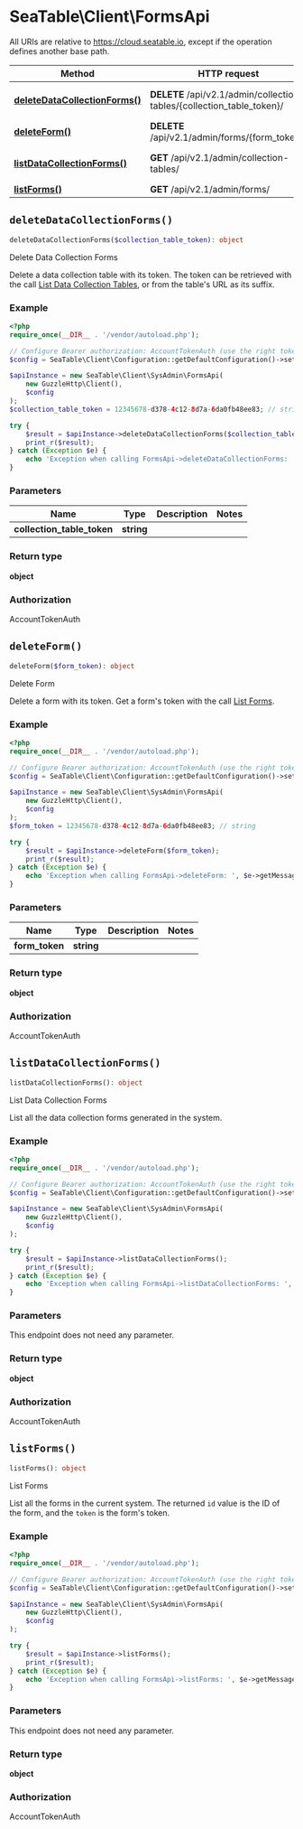 # SeaTable\Client\FormsApi

All URIs are relative to https://cloud.seatable.io, except if the operation defines another base path.

| Method | HTTP request | Description |
| ------------- | ------------- | ------------- |
| [**deleteDataCollectionForms()**](FormsApi.md#deleteDataCollectionForms) | **DELETE** /api/v2.1/admin/collection-tables/{collection_table_token}/ | Delete Data Collection Forms |
| [**deleteForm()**](FormsApi.md#deleteForm) | **DELETE** /api/v2.1/admin/forms/{form_token}/ | Delete Form |
| [**listDataCollectionForms()**](FormsApi.md#listDataCollectionForms) | **GET** /api/v2.1/admin/collection-tables/ | List Data Collection Forms |
| [**listForms()**](FormsApi.md#listForms) | **GET** /api/v2.1/admin/forms/ | List Forms |


## `deleteDataCollectionForms()`

```php
deleteDataCollectionForms($collection_table_token): object
```

Delete Data Collection Forms

Delete a data collection table with its token. The token can be retrieved with the call [List Data Collection Tables](/reference/list-data-collection-forms), or from the table's URL as its suffix.

### Example

```php
<?php
require_once(__DIR__ . '/vendor/autoload.php');

// Configure Bearer authorization: AccountTokenAuth (use the right token for your request)
$config = SeaTable\Client\Configuration::getDefaultConfiguration()->setAccessToken('YOUR_TOKEN');

$apiInstance = new SeaTable\Client\SysAdmin\FormsApi(
    new GuzzleHttp\Client(),
    $config
);
$collection_table_token = 12345678-d378-4c12-8d7a-6da0fb48ee83; // string

try {
    $result = $apiInstance->deleteDataCollectionForms($collection_table_token);
    print_r($result);
} catch (Exception $e) {
    echo 'Exception when calling FormsApi->deleteDataCollectionForms: ', $e->getMessage(), PHP_EOL;
}
```

### Parameters

| Name | Type | Description  | Notes |
| ------------- | ------------- | ------------- | ------------- |
| **collection_table_token** | **string**|  | |

### Return type

**object**

### Authorization

AccountTokenAuth




## `deleteForm()`

```php
deleteForm($form_token): object
```

Delete Form

Delete a form with its token. Get a form's token with the call [List Forms](/reference/user-forms-list-forms).

### Example

```php
<?php
require_once(__DIR__ . '/vendor/autoload.php');

// Configure Bearer authorization: AccountTokenAuth (use the right token for your request)
$config = SeaTable\Client\Configuration::getDefaultConfiguration()->setAccessToken('YOUR_TOKEN');

$apiInstance = new SeaTable\Client\SysAdmin\FormsApi(
    new GuzzleHttp\Client(),
    $config
);
$form_token = 12345678-d378-4c12-8d7a-6da0fb48ee83; // string

try {
    $result = $apiInstance->deleteForm($form_token);
    print_r($result);
} catch (Exception $e) {
    echo 'Exception when calling FormsApi->deleteForm: ', $e->getMessage(), PHP_EOL;
}
```

### Parameters

| Name | Type | Description  | Notes |
| ------------- | ------------- | ------------- | ------------- |
| **form_token** | **string**|  | |

### Return type

**object**

### Authorization

AccountTokenAuth




## `listDataCollectionForms()`

```php
listDataCollectionForms(): object
```

List Data Collection Forms

List all the data collection forms generated in the system.

### Example

```php
<?php
require_once(__DIR__ . '/vendor/autoload.php');

// Configure Bearer authorization: AccountTokenAuth (use the right token for your request)
$config = SeaTable\Client\Configuration::getDefaultConfiguration()->setAccessToken('YOUR_TOKEN');

$apiInstance = new SeaTable\Client\SysAdmin\FormsApi(
    new GuzzleHttp\Client(),
    $config
);

try {
    $result = $apiInstance->listDataCollectionForms();
    print_r($result);
} catch (Exception $e) {
    echo 'Exception when calling FormsApi->listDataCollectionForms: ', $e->getMessage(), PHP_EOL;
}
```

### Parameters

This endpoint does not need any parameter.

### Return type

**object**

### Authorization

AccountTokenAuth




## `listForms()`

```php
listForms(): object
```

List Forms

List all the forms in the current system. The returned `id` value is the ID of the form, and the `token` is the form's token.

### Example

```php
<?php
require_once(__DIR__ . '/vendor/autoload.php');

// Configure Bearer authorization: AccountTokenAuth (use the right token for your request)
$config = SeaTable\Client\Configuration::getDefaultConfiguration()->setAccessToken('YOUR_TOKEN');

$apiInstance = new SeaTable\Client\SysAdmin\FormsApi(
    new GuzzleHttp\Client(),
    $config
);

try {
    $result = $apiInstance->listForms();
    print_r($result);
} catch (Exception $e) {
    echo 'Exception when calling FormsApi->listForms: ', $e->getMessage(), PHP_EOL;
}
```

### Parameters

This endpoint does not need any parameter.

### Return type

**object**

### Authorization

AccountTokenAuth



